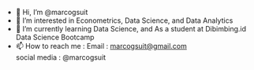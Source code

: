 - 👋 Hi, I’m @marcogsuit
- 👀 I’m interested in Econometrics, Data Science, and Data Analytics
- 🌱 I’m currently learning Data Science, and As a student at Dibimbing.id Data Science Bootcamp
- 📫 How to reach me :
      Email        : marcogsuit@gmail.com  
      social media : @marcogsuit

<!---
marcogsuit/marcogsuit is a ✨ special ✨ repository because its `README.md` (this file) appears on your GitHub profile.
You can click the Preview link to take a look at your changes.
--->

